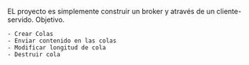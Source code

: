 EL proyecto es simplemente construir un broker y através de un cliente-servido. Objetivo. 

	- Crear Colas
	- Enviar contenido en las colas
	- Modificar longitud de cola
	- Destruir cola



